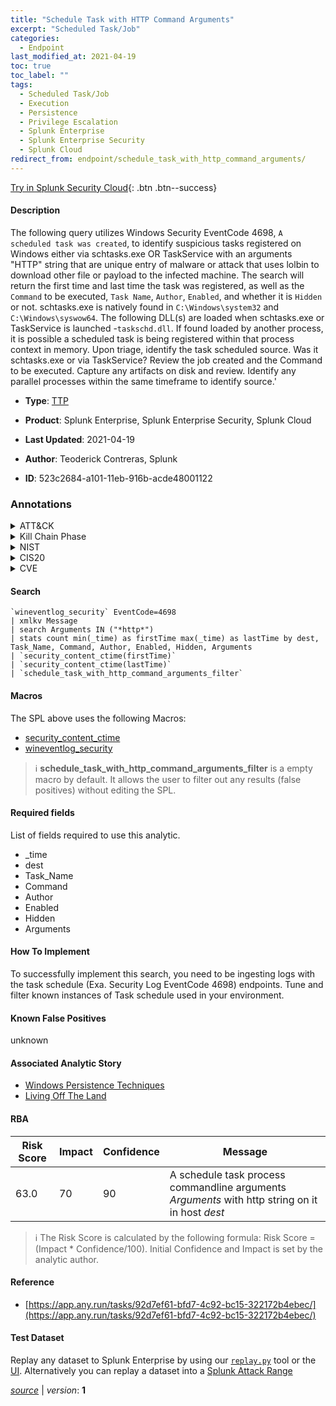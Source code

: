 ```yaml
---
title: "Schedule Task with HTTP Command Arguments"
excerpt: "Scheduled Task/Job"
categories:
  - Endpoint
last_modified_at: 2021-04-19
toc: true
toc_label: ""
tags:
  - Scheduled Task/Job
  - Execution
  - Persistence
  - Privilege Escalation
  - Splunk Enterprise
  - Splunk Enterprise Security
  - Splunk Cloud
redirect_from: endpoint/schedule_task_with_http_command_arguments/
---
```




[Try in Splunk Security Cloud](https://www.splunk.com/en_us/cyber-security.html){: .btn .btn--success}

#### Description

The following query utilizes Windows Security EventCode 4698, `A scheduled task was created`, to identify suspicious tasks registered on Windows either via schtasks.exe OR TaskService with an arguments &#34;HTTP&#34; string that are unique entry of malware or attack that uses lolbin to download other file or payload to the infected machine. The search will return the first time and last time the task was registered, as well as the `Command` to be executed, `Task Name`, `Author`, `Enabled`, and whether it is `Hidden` or not. schtasks.exe is natively found in `C:\Windows\system32` and `C:\Windows\syswow64`. The following DLL(s) are loaded when schtasks.exe or TaskService is launched -`taskschd.dll`. If found loaded by another process, it is possible a scheduled task is being registered within that process context in memory. Upon triage, identify the task scheduled source. Was it schtasks.exe or via TaskService? Review the job created and the Command to be executed. Capture any artifacts on disk and review. Identify any parallel processes within the same timeframe to identify source.&#39;

- **Type**: [TTP](https://github.com/splunk/security_content/wiki/Detection-Analytic-Types)
- **Product**: Splunk Enterprise, Splunk Enterprise Security, Splunk Cloud

- **Last Updated**: 2021-04-19
- **Author**: Teoderick Contreras, Splunk
- **ID**: 523c2684-a101-11eb-916b-acde48001122

### Annotations
<details>
  <summary>ATT&CK</summary>

<div markdown="1">

#### [ATT&CK](https://attack.mitre.org/)

| ID          | Technique   | Tactic         |
| ----------- | ----------- |--------------- |
| [T1053](https://attack.mitre.org/techniques/T1053/) | Scheduled Task/Job | Execution, Persistence, Privilege Escalation |

</div>
</details>


<details>
  <summary>Kill Chain Phase</summary>

<div markdown="1">

* Installation
* Exploitation


</div>
</details>


<details>
  <summary>NIST</summary>

<div markdown="1">

* DE.CM



</div>
</details>

<details>
  <summary>CIS20</summary>

<div markdown="1">

* CIS 10



</div>
</details>

<details>
  <summary>CVE</summary>

<div markdown="1">


</div>
</details>


#### Search

```
`wineventlog_security` EventCode=4698 
| xmlkv Message
| search Arguments IN ("*http*") 
| stats count min(_time) as firstTime max(_time) as lastTime by dest, Task_Name, Command, Author, Enabled, Hidden, Arguments 
| `security_content_ctime(firstTime)` 
| `security_content_ctime(lastTime)` 
| `schedule_task_with_http_command_arguments_filter`
```

#### Macros
The SPL above uses the following Macros:
* [security_content_ctime](https://github.com/splunk/security_content/blob/develop/macros/security_content_ctime.yml)
* [wineventlog_security](https://github.com/splunk/security_content/blob/develop/macros/wineventlog_security.yml)

> :information_source:
> **schedule_task_with_http_command_arguments_filter** is a empty macro by default. It allows the user to filter out any results (false positives) without editing the SPL.



#### Required fields
List of fields required to use this analytic.
* _time
* dest
* Task_Name
* Command
* Author
* Enabled
* Hidden
* Arguments



#### How To Implement
To successfully implement this search, you need to be ingesting logs with the task schedule (Exa. Security Log EventCode 4698) endpoints. Tune and filter known instances of Task schedule used in your environment.
#### Known False Positives
unknown

#### Associated Analytic Story
* [Windows Persistence Techniques](/stories/windows_persistence_techniques)
* [Living Off The Land](/stories/living_off_the_land)




#### RBA

| Risk Score  | Impact      | Confidence   | Message      |
| ----------- | ----------- |--------------|--------------|
| 63.0 | 70 | 90 | A schedule task process commandline arguments $Arguments$ with http string on it in host $dest$ |


> :information_source:
> The Risk Score is calculated by the following formula: Risk Score = (Impact * Confidence/100). Initial Confidence and Impact is set by the analytic author.


#### Reference

* [https://app.any.run/tasks/92d7ef61-bfd7-4c92-bc15-322172b4ebec/](https://app.any.run/tasks/92d7ef61-bfd7-4c92-bc15-322172b4ebec/)



#### Test Dataset
Replay any dataset to Splunk Enterprise by using our [`replay.py`](https://github.com/splunk/attack_data#using-replaypy) tool or the [UI](https://github.com/splunk/attack_data#using-ui).
Alternatively you can replay a dataset into a [Splunk Attack Range](https://github.com/splunk/attack_range#replay-dumps-into-attack-range-splunk-server)




[*source*](https://github.com/splunk/security_content/tree/develop/detections/endpoint/schedule_task_with_http_command_arguments.yml) \| *version*: **1**